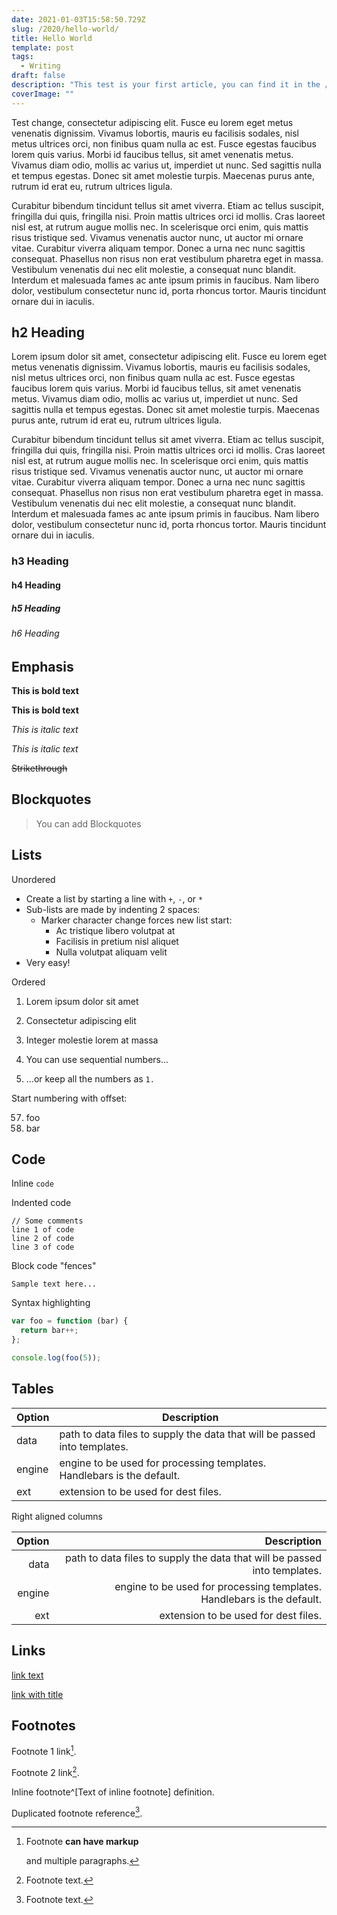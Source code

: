 ```yaml
---
date: 2021-01-03T15:58:50.729Z
slug: /2020/hello-world/
title: Hello World
template: post
tags:
  - Writing
draft: false
description: "This test is your first article, you can find it in the /content directory"
coverImage: ""
---
```


Test change, consectetur adipiscing elit. Fusce eu lorem eget metus venenatis dignissim. Vivamus lobortis, mauris eu facilisis sodales, nisl metus ultrices orci, non finibus quam nulla ac est. Fusce egestas faucibus lorem quis varius. Morbi id faucibus tellus, sit amet venenatis metus. Vivamus diam odio, mollis ac varius ut, imperdiet ut nunc. Sed sagittis nulla et tempus egestas. Donec sit amet molestie turpis. Maecenas purus ante, rutrum id erat eu, rutrum ultrices ligula.

Curabitur bibendum tincidunt tellus sit amet viverra. Etiam ac tellus suscipit, fringilla dui quis, fringilla nisi. Proin mattis ultrices orci id mollis. Cras laoreet nisl est, at rutrum augue mollis nec. In scelerisque orci enim, quis mattis risus tristique sed. Vivamus venenatis auctor nunc, ut auctor mi ornare vitae. Curabitur viverra aliquam tempor. Donec a urna nec nunc sagittis consequat. Phasellus non risus non erat vestibulum pharetra eget in massa. Vestibulum venenatis dui nec elit molestie, a consequat nunc blandit. Interdum et malesuada fames ac ante ipsum primis in faucibus. Nam libero dolor, vestibulum consectetur nunc id, porta rhoncus tortor. Mauris tincidunt ornare dui in iaculis.


## h2 Heading

Lorem ipsum dolor sit amet, consectetur adipiscing elit. Fusce eu lorem eget metus venenatis dignissim. Vivamus lobortis, mauris eu facilisis sodales, nisl metus ultrices orci, non finibus quam nulla ac est. Fusce egestas faucibus lorem quis varius. Morbi id faucibus tellus, sit amet venenatis metus. Vivamus diam odio, mollis ac varius ut, imperdiet ut nunc. Sed sagittis nulla et tempus egestas. Donec sit amet molestie turpis. Maecenas purus ante, rutrum id erat eu, rutrum ultrices ligula.

Curabitur bibendum tincidunt tellus sit amet viverra. Etiam ac tellus suscipit, fringilla dui quis, fringilla nisi. Proin mattis ultrices orci id mollis. Cras laoreet nisl est, at rutrum augue mollis nec. In scelerisque orci enim, quis mattis risus tristique sed. Vivamus venenatis auctor nunc, ut auctor mi ornare vitae. Curabitur viverra aliquam tempor. Donec a urna nec nunc sagittis consequat. Phasellus non risus non erat vestibulum pharetra eget in massa. Vestibulum venenatis dui nec elit molestie, a consequat nunc blandit. Interdum et malesuada fames ac ante ipsum primis in faucibus. Nam libero dolor, vestibulum consectetur nunc id, porta rhoncus tortor. Mauris tincidunt ornare dui in iaculis.


### h3 Heading
#### h4 Heading
##### h5 Heading
###### h6 Heading

## Emphasis

**This is bold text**

__This is bold text__

*This is italic text*

_This is italic text_

~~Strikethrough~~


## Blockquotes

> You can add Blockquotes


## Lists

Unordered

+ Create a list by starting a line with `+`, `-`, or `*`
+ Sub-lists are made by indenting 2 spaces:
  - Marker character change forces new list start:
    * Ac tristique libero volutpat at
    + Facilisis in pretium nisl aliquet
    - Nulla volutpat aliquam velit
+ Very easy!

Ordered

1. Lorem ipsum dolor sit amet
2. Consectetur adipiscing elit
3. Integer molestie lorem at massa


1. You can use sequential numbers...
1. ...or keep all the numbers as `1.`

Start numbering with offset:

57. foo
1. bar


## Code

Inline `code`

Indented code

    // Some comments
    line 1 of code
    line 2 of code
    line 3 of code


Block code "fences"

```
Sample text here...
```

Syntax highlighting

``` js
var foo = function (bar) {
  return bar++;
};

console.log(foo(5));
```

## Tables

| Option | Description |
| ------ | ----------- |
| data   | path to data files to supply the data that will be passed into templates. |
| engine | engine to be used for processing templates. Handlebars is the default. |
| ext    | extension to be used for dest files. |

Right aligned columns

| Option | Description |
| ------:| -----------:|
| data   | path to data files to supply the data that will be passed into templates. |
| engine | engine to be used for processing templates. Handlebars is the default. |
| ext    | extension to be used for dest files. |


## Links

[link text](http://dev.nodeca.com)

[link with title](http://nodeca.github.io/pica/demo/ "title text!")




## Footnotes

Footnote 1 link[^first].

Footnote 2 link[^second].

Inline footnote^[Text of inline footnote] definition.

Duplicated footnote reference[^second].

[^first]: Footnote **can have markup**

    and multiple paragraphs.

[^second]: Footnote text.
